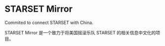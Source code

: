 # STARSET Mirror

Commited to connect STARSET with China.

STARSET Mirror 是一个致力于将美国摇滚乐队 STARSET 的相关信息中文化的项目。
